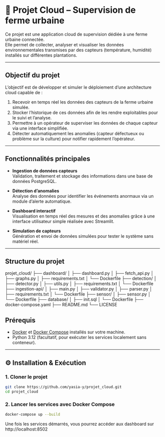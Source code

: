 # 🌱 Projet Cloud – Supervision de ferme urbaine

Ce projet est une application cloud de supervision dédiée à une ferme urbaine connectée.  
Elle permet de collecter, analyser et visualiser les données environnementales transmises par des capteurs (température, humidité) installés sur différentes plantations.

---

## Objectif du projet

L’objectif est de développer et simuler le déploiement d’une architecture cloud capable de :

1. Recevoir en temps réel les données des capteurs de la ferme urbaine simulée.
2. Stocker l’historique de ces données afin de les rendre exploitables pour le suivi et l’analyse.
3. Permettre à un opérateur de superviser les données de chaque capteur via une interface simplifiée.
4. Détecter automatiquement les anomalies (capteur défectueux ou problème sur la culture) pour notifier rapidement l’opérateur.

---

## Fonctionnalités principales

- **Ingestion de données capteurs**  
  Validation, traitement et stockage des informations dans une base de données PostgreSQL.

- **Détection d’anomalies**  
  Analyse des données pour identifier les événements anormaux via un module d’alerte automatique.

- **Dashboard interactif**  
  Visualisation en temps réel des mesures et des anomalies grâce à une interface utilisateur simple réalisée avec Streamlit.

- **Simulation de capteurs**  
  Génération et envoi de données simulées pour tester le système sans matériel réel.

---

## Structure du projet

projet_cloud/ ├── dashboard/ │ ├── dashboard.py │ ├── fetch_api.py │ ├── graphs.py │ ├── requirements.txt │ └── Dockerfile ├── detection/ │ ├── detector.py │ ├── utils.py │ ├── requirements.txt │ └── Dockerfile ├── ingestion-api/ │ ├── main.py │ ├── validator.py │ ├── parser.py │ ├── requirements.txt │ └── Dockerfile ├── sensor/ │ ├── sensor.py │ └── Dockerfile ├── database/ │ ├── init.sql │ └── Dockerfile ├── docker-compose.yaml ├── README.md └── LICENSE

             



## Prérequis

- [Docker](https://www.docker.com/) et [Docker Compose](https://docs.docker.com/compose/) installés sur votre machine.
- Python 3.12 (facultatif, pour exécuter les services localement sans conteneur).

---

## ⚙️ Installation & Exécution

### 1. Cloner le projet

```bash
git clone https://github.com/yasia-y/projet_cloud.git
cd projet_cloud
```
### 2. Lancer les services avec Docker Compose

```bash
docker-compose up --build
```
Une fois les services démarrés, vous pourrez accéder aux dashboard sur http://localhost:8502


